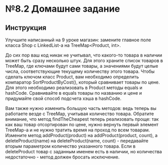 # №8.2 Домашнее задание

## Инструкция
Улучшите написанный на 9 уроке магазин: замените главное поле класса Shop с LinkedList-а на TreeMap<Product, int>.

До сих пор ваш код никак не учитывал, что какого-то товара в наличии может быть сразу несколько штук. Для этого храните список товаров в TreeMap, где ключами будут сами товары, а значениями будут целые числа, соответствующие текущему количеству этого товара. Чтобы сделать ключом класс Product, вам необходимо определить компаратор SortProductByCost(), который сравнивает товары по цене. Для этого необходимо реализовать в Product методы equals и hashCode. Сравнивайте в equals товары по названию и цене и придумайте свой способ подсчета хэша в hashCode.

Вам также нужно изменить большую часть методов: ведь теперь вы работаете везде с TreeMap, учитывая количество товара.
Обратите внимание, что метод findTheCheapest теперь реализовать проще: так как ваш товар отсортирован по цене, нужно вернуть первый элемент TreeMap-а и не нужно тратить время на проход по всем товарам.
Измените метод addProduct(product) на addProduct(product, count), а deleteProduct(name) на deleteProduct(name, count) - передавайте вторым параметром количество указанного товара. Если в deleteProduct товар с заданным именем есть в наличии, но количества недостаточно - метод должен бросать исключение.




